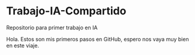 # Trabajo-IA-Compartido
Repositorio para primer trabajo en IA

Hola.
Estos son mis primeros pasos en  GitHub, espero nos vaya muy bien en este viaje.

